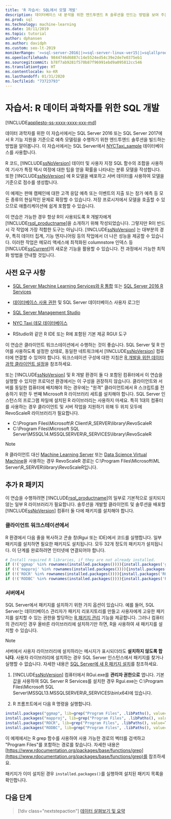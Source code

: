 ```yaml
---
title: 'R 자습서: SQL에서 모델 개발'
description: 데이터베이스 내 분석을 위한 엔드투엔드 R 솔루션을 만드는 방법을 보여 주는 자습서입니다.
ms.prod: sql
ms.technology: machine-learning
ms.date: 10/11/2019
ms.topic: tutorial
author: dphansen
ms.author: davidph
ms.custom: seo-lt-2019
monikerRange: '>=sql-server-2016||>=sql-server-linux-ver15||=sqlallproducts-allversions'
ms.openlocfilehash: 9844746d6887c14e5524ed54c39e2de7e0375eb1
ms.sourcegitcommit: b78f7ab9281f570b87f96991ebd9a095812cc546
ms.translationtype: HT
ms.contentlocale: ko-KR
ms.lasthandoff: 01/31/2020
ms.locfileid: "73723793"
---
```

# <a name="tutorial-sql-development-for-r-data-scientists"></a>자습서: R 데이터 과학자를 위한 SQL 개발
[!INCLUDE[appliesto-ss-xxxx-xxxx-xxx-md](../../includes/appliesto-ss-xxxx-xxxx-xxx-md.md)]

데이터 과학자를 위한 이 자습서에서는 SQL Server 2016 또는 SQL Server 2017에서 R 기능 지원을 기준으로 예측 모델링을 수행하기 위한 엔드투엔드 솔루션을 빌드하는 방법을 알아봅니다. 이 자습서에서는 SQL Server에서 [NYCTaxi_sample](demo-data-nyctaxi-in-sql.md) 데이터베이스를 사용합니다. 

R 코드, [!INCLUDE[ssNoVersion](../../includes/ssnoversion-md.md)] 데이터 및 사용자 지정 SQL 함수의 조합을 사용하여 기사가 특정 택시 여정에 대한 팁을 얻을 확률을 나타내는 분류 모델을 작성합니다. 또한 [!INCLUDE[ssNoVersion](../../includes/ssnoversion-md.md)] 에 R 모델을 배포하고 서버 데이터를 사용하여 모델을 기준으로 점수를 생성합니다.

이 예제는 판매 캠페인에 대한 고객 응답 예측 또는 이벤트의 지출 또는 참가 예측 등 모든 종류의 현실적인 문제로 확장할 수 있습니다. 저장 프로시저에서 모델을 호출할 수 있으므로 애플리케이션에 쉽게 포함할 수 있습니다.

이 연습은 가능한 경우 항상 R이 사용되도록 R 개발자에게 [!INCLUDE[rsql_productname](../../includes/rsql-productname-md.md)]을 소개하기 위해 작성되었습니다. 그렇지만 R이 반드시 각 작업에 가장 적합한 도구는 아닙니다. [!INCLUDE[ssNoVersion](../../includes/ssnoversion-md.md)] 는 대부분의 경우, 특히 데이터 집계, 기능 엔지니어링 등의 작업에서 더 나은 성능을 제공할 수 있습니다.  이러한 작업은 메모리 액세스에 최적화된 columnstore 인덱스 등 [!INCLUDE[ssCurrent](../../includes/sscurrent-md.md)]의 새로운 기능을 활용할 수 있습니다. 전 과정에서 가능한 최적화 방법을 안내할 것입니다.

## <a name="prerequisites"></a>사전 요구 사항

+ [SQL Server Machine Learning Services와 R 통합](../install/sql-machine-learning-services-windows-install.md#verify-installation) 또는 [SQL Server 2016 R Services](../install/sql-r-services-windows-install.md)

+ [데이터베이스 사용 권한](../security/user-permission.md) 및 SQL Server 데이터베이스 사용자 로그인

+ [SQL Server Management Studio](https://docs.microsoft.com/sql/ssms/download-sql-server-management-studio-ssms)

+ [NYC Taxi 데모 데이터베이스](demo-data-nyctaxi-in-sql.md)

+ RStudio와 같은 R IDE 또는 R에 포함된 기본 제공 RGUI 도구

이 연습은 클라이언트 워크스테이션에서 수행하는 것이 좋습니다. SQL Server 및 R 언어를 사용하도록 설정한 상태로, 동일한 네트워크에서 [!INCLUDE[ssNoVersion](../../includes/ssnoversion-md.md)] 컴퓨터에 연결할 수 있어야 합니다. 워크스테이션 구성에 대한 지침은 [R 개발을 위한 데이터 과학 클라이언트 설정](../r/set-up-a-data-science-client.md)을 참조하세요.

또는 [!INCLUDE[ssNoVersion](../../includes/ssnoversion-md.md)] 및 R 개발 환경이 둘 다 포함된 컴퓨터에서 이 연습을 실행할 수 있지만 프로덕션 환경에서는 이 구성을 권장하지 않습니다. 클라이언트와 서버를 동일한 컴퓨터에 배치해야 하는 경우에는 "원격" 클라이언트에서 R 스크립트를 전송하기 위한 두 번째 Microsoft R 라이브러리 세트를 설치해야 합니다. SQL Server 인스턴스의 프로그램 파일에 설치된 R 라이브러리는 사용하지 마세요. 특히 1대의 컴퓨터를 사용하는 경우 클라이언트 및 서버 작업을 지원하기 위해 두 위치 모두에 RevoScaleR 라이브러리가 필요합니다.

+ C:\Program Files\Microsoft\R Client\R_SERVER\library\RevoScaleR 
+ C:\Program Files\Microsoft SQL Server\MSSQL14.MSSQLSERVER\R_SERVICES\library\RevoScaleR

> [!NOTE]
> R 클라이언트 대신 [Machine Learning Server](https://docs.microsoft.com/machine-learning-server/) 또는 [Data Science Virtual Machine](https://docs.microsoft.com/azure/machine-learning/data-science-virtual-machine/)을 사용하는 경우 RevoScaleR 경로는 C:\Program Files\Microsoft\ML Server\R_SERVER\library\RevoScaleR입니다.

<a name="add-packages"></a>

## <a name="additional-r-packages"></a>추가 R 패키지

이 연습을 수행하려면 [!INCLUDE[rsql_productname](../../includes/rsql-productname-md.md)]의 일부로 기본적으로 설치되지 않는 일부 R 라이브러리가 필요합니다. 솔루션을 개발할 클라이언트 및 솔루션을 배포할 [!INCLUDE[ssNoVersion](../../includes/ssnoversion-md.md)] 컴퓨터 둘 다에 패키지를 설치해야 합니다.

### <a name="on-a-client-workstation"></a>클라이언트 워크스테이션에서

R 환경에서 다음 줄을 복사하고 콘솔 창(Rgui 또는 IDE)에서 코드를 실행합니다. 일부 패키지를 설치하면 필요한 패키지도 설치됩니다. 모두 32개 정도의 패키지가 설치됩니다. 이 단계를 완료하려면 인터넷에 연결되어야 합니다.
    
  ```R
  # Install required R libraries, if they are not already installed.
  if (!('ggmap' %in% rownames(installed.packages()))){install.packages('ggmap')}
  if (!('mapproj' %in% rownames(installed.packages()))){install.packages('mapproj')}
  if (!('ROCR' %in% rownames(installed.packages()))){install.packages('ROCR')}
  if (!('RODBC' %in% rownames(installed.packages()))){install.packages('RODBC')}
  ```

### <a name="on-the-server"></a>서버에서

SQL Server에서 패키지를 설치하기 위한 가지 옵션이 있습니다. 예를 들어, SQL Server는 데이터베이스 관리자가 패키지 리포지토리를 만들고 사용자에게 고유한 패키지를 설치할 수 있는 권한을 할당하는 [R 패키지 관리](../r/install-additional-r-packages-on-sql-server.md) 기능을 제공합니다. 그러나 컴퓨터의 관리자인 경우 올바른 라이브러리에 설치하기만 하면, R을 사용하여 새 패키지를 설치할 수 있습니다.

> [!NOTE]
> 서버에서 사용자 라이브러리에 설치하라는 메시지가 표시되더라도 **설치하지 않도록 합니다**. 사용자 라이브러리에 설치하는 경우 SQL Server 인스턴스에서 패키지를 찾거나 실행할 수 없습니다. 자세한 내용은 [SQL Server에 새 R 패키지 설치](../r/install-additional-r-packages-on-sql-server.md)를 참조하세요.

1. [!INCLUDE[ssNoVersion](../../includes/ssnoversion-md.md)] 컴퓨터에서 RGui.exe를 **관리자 권한으로** 엽니다.  기본값을 사용하여 SQL Server R Services를 설치한 경우 Rgui.exe는 C:\Program Files\Microsoft SQL Server\MSSQL13.MSSQLSERVER\R_SERVICES\bin\x64)에 있습니다.

2. R 프롬프트에서 다음 R 명령을 실행합니다.
  
  ```R
  install.packages("ggmap", lib=grep("Program Files", .libPaths(), value=TRUE)[1])
  install.packages("mapproj", lib=grep("Program Files", .libPaths(), value=TRUE)[1])
  install.packages("ROCR", lib=grep("Program Files", .libPaths(), value=TRUE)[1])
  install.packages("RODBC", lib=grep("Program Files", .libPaths(), value=TRUE)[1])
  ```
  이 예제에서는 R grep 함수를 사용하여 사용 가능한 경로의 벡터를 검색하고 "Program Files"를 포함하는 경로를 찾습니다. 자세한 내용은 [https://www.rdocumentation.org/packages/base/functions/grep](https://www.rdocumentation.org/packages/base/functions/grep)를 참조하세요.

  패키지가 이미 설치된 경우 `installed.packages()`를 실행하여 설치된 패키지 목록을 확인합니다.

## <a name="next-steps"></a>다음 단계

> [!div class="nextstepaction"]
> [데이터 살펴보기 및 요약](walkthrough-view-and-summarize-data-using-r.md)
